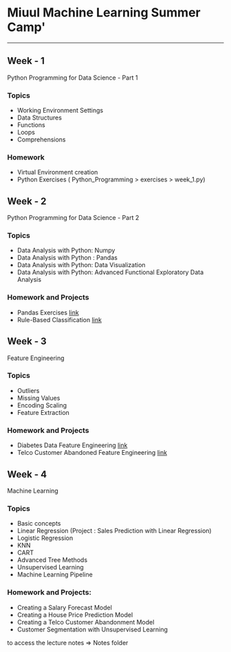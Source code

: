  


# Miuul Machine Learning Summer Camp'
---



## Week - 1 
Python Programming for Data Science - Part 1
### Topics
- Working Environment Settings
- Data Structures
- Functions
- Loops
- Comprehensions
### Homework
- Virtual Environment creation  
- Python Exercises ( Python_Programming > exercises > week_1.py)

## Week - 2
Python Programming for Data Science - Part 2
### Topics
- Data Analysis with Python: Numpy
- Data Analysis with Python : Pandas
- Data Analysis with Python: Data Visualization
- Data Analysis with Python: Advanced Functional Exploratory Data Analysis
### Homework and Projects
- Pandas Exercises [link](https://github.com/senapeksin/Miuul-MachineLearning/blob/master/Python_Programming/exercises/week_2.2.py)
- Rule-Based Classification  [link](https://github.com/senapeksin/Miuul-MachineLearning/blob/master/Python_Programming/exercises/week_2.3.ipynb)

## Week - 3
Feature Engineering 
### Topics
- Outliers
- Missing Values
- Encoding Scaling
- Feature Extraction
### Homework and Projects
- Diabetes Data Feature Engineering [link](https://github.com/senapeksin/Miuul-MachineLearning/blob/master/Feature_Engineering/projects/Diabetes_Feature_Engineering.ipynb)
- Telco Customer Abandoned Feature Engineering  [link](https://github.com/senapeksin/Miuul-MachineLearning/blob/master/Feature_Engineering/projects/Telco_Customer_Churn_Feature_Engineering.ipynb)
## Week - 4
Machine Learning  
### Topics
- Basic concepts
- Linear Regression  (Project : Sales Prediction with Linear Regression)
- Logistic Regression
- KNN
- CART
- Advanced Tree Methods
- Unsupervised Learning
- Machine Learning Pipeline
###  Homework and Projects:
- Creating a Salary Forecast Model
- Creating a House Price Prediction Model
- Creating a Telco Customer Abandonment Model
- Customer Segmentation with Unsupervised Learning

to access the lecture notes =>  Notes folder